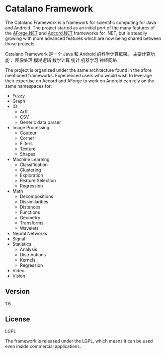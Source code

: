 Catalano Framework
=========

The Catalano Framework is a framework for scientific computing for Java and Android. The project started as an initial port of the many features of the [AForge.NET] and [Accord.NET] frameworks for .NET, but is steadily growing with more advanced features which are now being shared between those projects.

Catalano Framework 是一个 Java 和 Android 的科学计算框架。 主要计算功能： 图像处理 模糊逻辑 数学计算 统计 机器学习 神经网络

The project is organized under the same architecture found in the afore mentioned frameworks. Experienced users who would wish to leverage their expertise on Accord and AForge to work on Android can rely on the same namespaces for:

- Fuzzy
- Graph
- IO
  + Arff
  + CSV
  + Generic data parser
- Image Processing
  + Coutour
  + Corner
  + Filters
  + Texture
  + Shapes
- Machine Learning
  + Classification
  + Clustering
  + Exploration
  + Feature Selection
  + Regression
- Math
  + Decompositions
  + Dissimilarities
  + Distances
  + Functions
  + Geometry
  + Transforms
  + Wavelets
- Neural Networks
- Signal
- Statistics
  + Analysis
  + Distributions
  + Kernels
  + Regression
- Video
- Vision

Version
----

1.6


License
----

LGPL

The framework is released under the LGPL, which means it can be used even inside commercial applications.




[AForge.NET]:http://www.aforgenet.com/
[Accord.NET]:http://accord-framework.net/
